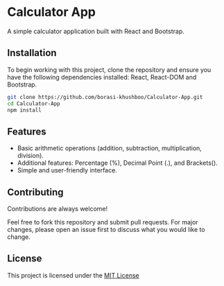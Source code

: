 

# Calculator App

A simple calculator application built with React and Bootstrap.

## Installation

To begin working with this project, clone the repository and ensure you have the following dependencies installed: React, React-DOM and Bootstrap.
```bash
git clone https://github.com/borasi-khushboo/Calculator-App.git
cd Calculator-App
npm install
```

## Features

- Basic arithmetic operations (addition, subtraction, multiplication, division).
- Additional features: Percentage (%), Decimal Point (.), and Brackets().
- Simple and user-friendly interface.

## Contributing

Contributions are always welcome!

Feel free to fork this repository and submit pull requests. For major changes, please open an issue first to discuss what you would like to change.


## License

This project is licensed under the [MIT License](https://github.com/borasi-khushboo/Calculator-App/blob/master/LICENSE)
